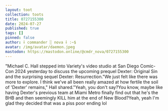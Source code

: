 ```yaml
---
layout: toot
collection: toots
title: 0727155300
date: 2024-07-27
published: true
tags: []
pinned: false
author: ⸸ commander ░ nova ⸸ :~$
avatar: /img/avatar/daemon.jpeg
mastodon: https://mastodon.online/@cmdr_nova/0727155300
---
```


"Michael C. Hall stepped into Variety's video studio at San Diego Comic-Con 2024 yesterday to discuss the upcoming prequel Dexter: Original Sin and the surprising sequel Dexter: Resurrection."We just felt like there was more to explore. I think we've all been really amazed at how fertile the soil of 'Dexter' remains," Hall shared."Yeah, you don't say?You know, maybe like having Dexter's previous team at Miami Metro finally find out that he's the BHB and then seemingly KILL him at the end of New Blood?Yeah, yeah I'm glad they decided that was a piss poor ending lol
